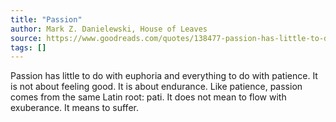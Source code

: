 ```yaml
---
title: "Passion"
author: Mark Z. Danielewski, House of Leaves
source: https://www.goodreads.com/quotes/138477-passion-has-little-to-do-with-euphoria-and-everything-to
tags: []
---
```


Passion has little to do with euphoria and everything to do with patience. It is not about feeling good. It is about endurance. Like patience, passion comes from the same Latin root: pati. It does not mean to flow with exuberance. It means to suffer.
